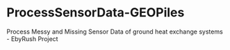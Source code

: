 # ProcessSensorData-GEOPiles
Process Messy and Missing Sensor Data of ground heat exchange systems - EbyRush Project
